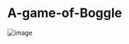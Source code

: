 # A-game-of-Boggle

![image](https://github.com/AhmedTBakhit/A-game-of-Boggle/assets/104690484/a2a4039d-8e73-42c3-8f7e-3726f376df00)
